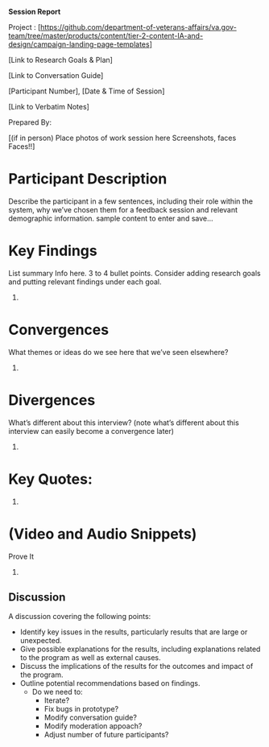 **Session Report**

Project : [https://github.com/department-of-veterans-affairs/va.gov-team/tree/master/products/content/tier-2-content-IA-and-design/campaign-landing-page-templates]

[Link to Research Goals & Plan]

[Link to Conversation Guide]

[Participant Number], [Date & Time of Session]

[Link to Verbatim Notes]

Prepared By:

[(if in person) Place photos of work session here Screenshots, faces Faces!!]

# Participant Description

Describe the participant in a few sentences, including their role within the system, why we’ve chosen them for a feedback session and relevant demographic information.
sample content to enter and save...
# Key Findings

List summary Info here. 3 to 4 bullet points. Consider adding research goals and putting relevant findings under each goal.

1. ​

# Convergences 

What themes or ideas do we see here that we’ve seen elsewhere?

1. ​

# Divergences

What’s different about this interview? (note what’s different about this interview can easily become a convergence later)

1. ​

# Key Quotes:

1. ​

# (Video and Audio Snippets)

Prove It

1. ​

## Discussion

A discussion covering the following points:

* Identify key issues in the results, particularly results that are large or unexpected.
* Give possible explanations for the results, including explanations related to the program as well as external causes. 
* Discuss the implications of the results for the outcomes and impact of the program.
* Outline potential recommendations based on findings.
  * Do we need to:
    * Iterate?
    * Fix bugs in prototype?
    * Modify conversation guide?
    * Modify moderation appoach?
    * Adjust number of future participants?

